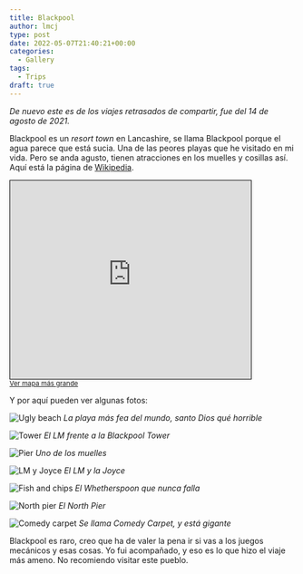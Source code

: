 ```yaml
---
title: Blackpool
author: lmcj
type: post
date: 2022-05-07T21:40:21+00:00
categories:
  - Gallery
tags:
  - Trips
draft: true
---
```

_De nuevo este es de los viajes retrasados de compartir, fue del 14 de agosto de 2021._

Blackpool es un _resort town_ en Lancashire, se llama Blackpool porque el agua parece que está sucia. Una de las peores playas que he visitado en mi vida. Pero se anda agusto, tienen atracciones en los muelles y cosillas así. Aquí está la página de [Wikipedia](https://en.wikipedia.org/wiki/Blackpool).

<iframe width="425" height="350" frameborder="0" scrolling="no" marginheight="0" marginwidth="0" src="https://www.openstreetmap.org/export/embed.html?bbox=-3.25469970703125%2C53.747695703202865%2C-2.9333496093750004%2C53.88795159893053&amp;layer=mapnik" style="border: 1px solid black"></iframe><br/><small><a href="https://www.openstreetmap.org/#map=12/53.8179/-3.0940">Ver mapa más grande</a></small>

Y por aquí pueden ver algunas fotos:

![Ugly beach](/images/2021-08-blackpool/travel-2021-blackpool-ugly-beach.jpg)
*La playa más fea del mundo, santo Dios qué horrible*

![Tower](/images/2021-08-blackpool/travel-2021-blackpool-lm-tower.jpg)
*El LM frente a la Blackpool Tower*

![Pier](/images/2021-08-blackpool/travel-2021-blackpool-pier.jpg)
*Uno de los muelles*

![LM y Joyce](/images/2021-08-blackpool/travel-2021-blackpool-lm-n-j.jpg)
*El LM y la Joyce*

![Fish and chips](/images/2021-08-blackpool/travel-2021-blackpool-fish-n-chips.jpg)
*El Whetherspoon que nunca falla*

![North pier](/images/2021-08-blackpool/travel-2021-blackpool-north-pier.jpg)
*El North Pier*

![Comedy carpet](/images/2021-08-blackpool/travel-2021-blackpool-comedy.jpg)
*Se llama Comedy Carpet, y está gigante*

Blackpool es raro, creo que ha de valer la pena ir si vas a los juegos mecánicos y esas cosas. Yo fui acompañado, y eso es lo que hizo el viaje más ameno. No recomiendo visitar este pueblo.

